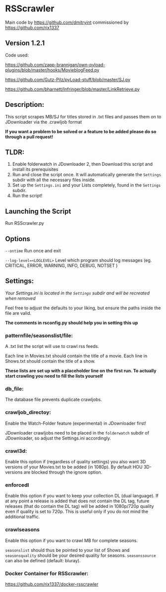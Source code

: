 #  RSScrawler
Main code by https://github.com/dmitryint commissioned by https://github.com/rix1337

## Version 1.2.1

Code used:

https://github.com/zapp-brannigan/own-pyload-plugins/blob/master/hooks/MovieblogFeed.py

https://github.com/Gutz-Pilz/pyLoad-stuff/blob/master/SJ.py

https://github.com/bharnett/Infringer/blob/master/LinkRetrieve.py

## Description:

This script scrapes MB/SJ for titles stored in .txt files and passes them on to JDownloader via the .crawljob format

**If you want a problem to be solved or a feature to be added please do so through a pull request!**

## TLDR:

1. Enable folderwatch in JDownloader 2, then Download this script and install its prerequisites
2. Run and close the script once. It will automatically generate the ```Settings``` subdir with all the necessary files inside.
3. Set up the ```Settings.ini``` and your Lists completely, found in the ```Settings``` subdir.
4. Run the script!

## Launching the Script

Run RSScrawler.py

## Options

  ```--ontime```                  Run once and exit
  
  ```--log-level=<LOGLEVEL>```    Level which program should log messages (eg. CRITICAL, ERROR, WARNING, INFO, DEBUG, NOTSET )

## Settings:
*Your Settings.ini is located in the ```Settings``` subdir and will be recreated when removed*

Feel free to adjust the defaults to your liking, but ensure the paths inside the file are valid.

**The comments in rsconfig.py should help you in setting this up**

### patternfile/seasonslist/file:

A .txt list the script will use to crawl rss feeds.

Each line in Movies.txt should contain the title of a movie.
Each line in Shows.txt should contain the title of a show.

**These lists are set up with a placeholder line on the first run. To actually start crawling you need to fill the lists yourself**

### db_file:

The database file prevents duplicate crawljobs.

### crawljob_directoy:

Enable the Watch-Folder feature (experimental) in JDownloader first!

JDownloader crawljobs need to be placed in the ```folderwatch``` subdir of JDownloader, so adjust the Settings.ini accordingly.

### crawl3d:

Enable this option if (regardless of quality settings) you also want 3D versions of your Movies.txt to be added (in 1080p). 
By default HOU 3D-versions are blocked through the ignore option.

### enforcedl

Enable this option if you want to keep your collection DL (dual language).
If at any point a release is added that does not contain the DL tag, future releases (that do contain the DL tag) will be added in 1080p/720p quality even if quality is set to 720p.
This is useful only if you do not mind the additional traffic.

### crawlseasons

Enable this option if you want to crawl MB for complete seasons.

```seasonslist``` should thus be pointed to your list of Shows and ```seasonsquality``` should be your desired quality for seasons. ```seasonssource``` can also be defined (default: bluray).

### Docker Container for RSScrawler:
https://github.com/rix1337/docker-rsscrawler
